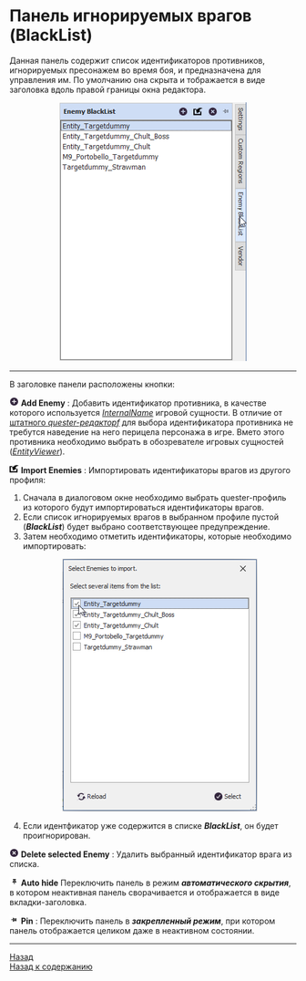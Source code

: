 # Панель игнорируемых врагов (BlackList)

Данная панель содержит список идентификаторов противников, игнорируемых пресонажем во время боя, и предназначена для управления им. По умолчанию она скрыта и тображается в виде заголовка вдоль правой границы окна редактора.

<p align="center"><img src="img/BlacklistPanel.png"></p>

---

<a name="ref-CustomRegionButtons"></a>В заголовке панели расположены кнопки:

![AddEnemy](icons/Add.png) **Add Enemy** : Добавить идентификатор противника, в качестве которого используется [*InternalName*](../../General/EntityIdentification-RU.md#ref-InternalName) игровой сущности.
В отличие от [штатного *quester-редакторf*](https://www.neverwinter-bot.com/forums/viewtopic.php?p=43901#p43901) для выбора идентификатора противника не требутся наведение на него перицела персонажа в игре. Вмето этого противника необходимо выбрать в обозревателе игровых сущностей ([*EntityViewer*](../../General/EntityIdentification-RU.md#ref-EntityViewer)).

![ImportEnemies](icons/Import.png) **Import Enemies** : Импортировать идентификаторы врагов из другого профиля:  
1) Сначала в диалоговом окне необходимо выбрать quester-профиль из которого будут импортироваться идентификаторы врагов.
2) Если список игнорируемых врагов в выбранном профиле пустой (***BlackList***) будет выбрано соответствующее предупреждение.
3) Затем необходимо отметить идентификаторы, которые необходимо импортировать:
    <p align="center"><img src="img/BlacklistImport.png"></p>
4) Если идентфикатор уже содержится в списке ***BlackList***, он будет проигнорирован.

![DeleteEnemy](icons/Cancel.png) **Delete selected Enemy** : Удалить выбранный идентификатор врага из списка.  

![AutoHideConditionsPanel](icons/AutoHide.png) **Auto hide** Переключить панель в режим ***автоматического скрытия***, в котором неактивная панель сворачивается и отображается в виде вкладки-заголовка.  

![PinConditionsPanel](icons/Pin.png) **Pin** : Переключить панель в ***закрепленный режим***, при котором панель отображается целиком даже в неактивном состоянии.

---

<a href="javascript:history.back()">Назад</a>  
[Назад к содержанию](../../index.md)